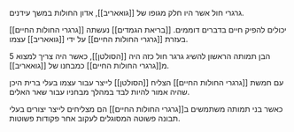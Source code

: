 גרגרי חול אשר היו חלק מגופו של [[גואאריב]], אדון החולות במשך עידנים.

[[גרגרי החולות החיים]] יכולים להפיק חיים בדברים דוממים.
[[בריאת הגמדים]] נעשתה בעזרת [[גרגרי החולות החיים]] על ידי [[גואאריב]] עצמו.

הבן תמותה הראשון להשיג גרגר חול כזה היה [[הסולטן]], כאשר היה צריך למצוא 5 מ[[גרגרי החולות החיים]] כמבחנו של [[גואאריב]].

עם חמשת [[גרגרי החולות החיים]] הצליח [[הסולטן]] לייצר עבור עצמו בעלי ברית היכן שהיה אמור להיות לבד במהלך מבחניו עבור שאר האלים.

כאשר בני תמותה משתמשים ב[[גרגרי החולות החיים]] הם מצליחים לייצר יצורים בעלי תבונה פשוטה המסוגלים לעקוב אחר פקודות פשוטות.